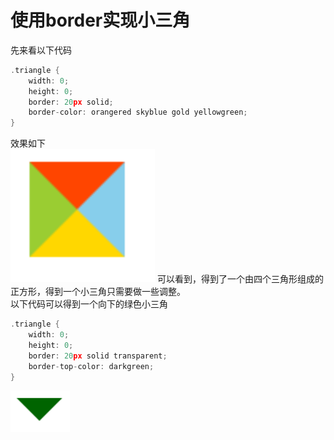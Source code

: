 # 使用border实现小三角
先来看以下代码
```c
.triangle {
    width: 0;
    height: 0;
    border: 20px solid;
    border-color: orangered skyblue gold yellowgreen;
}
```
效果如下  
![小三角](/images/triangle.png)
可以看到，得到了一个由四个三角形组成的正方形，得到一个小三角只需要做一些调整。  
以下代码可以得到一个向下的绿色小三角
```c
.triangle {
    width: 0;
    height: 0;
    border: 20px solid transparent;
    border-top-color: darkgreen;
}
```
![小三角](/images/bottom-triangle.png)
